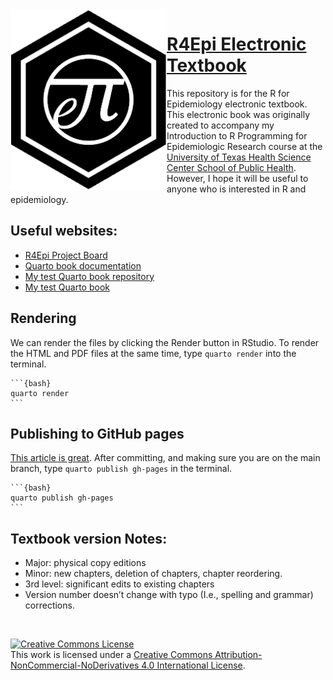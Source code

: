 <img align="left" src="r4epi_icon.png" alt="R4Epi hex logo" width="250" height="289">

# [R4Epi Electronic Textbook](www.r4epi.com)
This repository is for the R for Epidemiology electronic textbook. This electronic book was originally created to accompany my Introduction to R Programming for Epidemiologic Research course at the [University of Texas Health Science Center School of Public Health](https://sph.uth.edu/). However, I hope it will be useful to anyone who is interested in R and epidemiology.

## Useful websites:

-   [R4Epi Project Board](https://github.com/orgs/brad-cannell/projects/3)
-   [Quarto book documentation](https://quarto.org/docs/books/)
-   [My test Quarto book repository](https://github.com/brad-cannell/test_quarto_book)
-   [My test Quarto book](https://brad-cannell.github.io/test_quarto_book/)

## Rendering

We can render the files by clicking the Render button in RStudio. To render the HTML and PDF files at the same time, type `quarto render` into the terminal. 

````
```{bash}
quarto render
```
````

## Publishing to GitHub pages

[This article is great](https://quarto.org/docs/publishing/github-pages.html). After committing, and making sure you are on the main branch, type `quarto publish gh-pages` in the terminal.

````
```{bash}
quarto publish gh-pages
```
````

## Textbook version Notes:
- Major: physical copy editions
- Minor: new chapters, deletion of chapters, chapter reordering.
- 3rd level: significant edits to existing chapters
- Version number doesn’t change with typo (I.e., spelling and grammar) corrections. 

<br clear="left"/>

<a rel="license" href="http://creativecommons.org/licenses/by-nc-nd/4.0/"><img alt="Creative Commons License" style="border-width:0" src="https://i.creativecommons.org/l/by-nc-nd/4.0/88x31.png" /></a><br />This work is licensed under a <a rel="license" href="http://creativecommons.org/licenses/by-nc-nd/4.0/">Creative Commons Attribution-NonCommercial-NoDerivatives 4.0 International License</a>.
